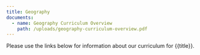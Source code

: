```yaml
---
title: Geography
documents:
  - name: Geography Curriculum Overview
    path: /uploads/geography-curriculum-overview.pdf
---
```


Please use the links below for information about our curriculum for {{title}}.
